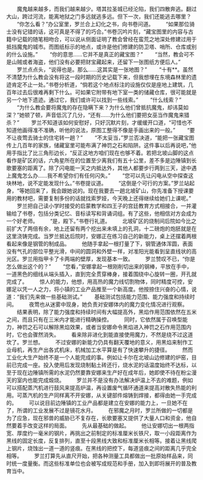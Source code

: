 　　魔鬼越来越多，而我们越来越少。塔其拉圣城已经沦陷，我们四散奔逃。翻过大山，跨过河流，能离地狱之门多远就逃多远。但下一次，我们还能逃去哪里？
　　“你怎么看？”办公室里，罗兰合上幻化之书，向书卷问道。
　　“如果那位骑士没有记错的话，这可真是不得了的巧合。”书卷沉吟片刻，“藏宝图里的内容与古籍中记载的随笔相吻合，可以说从侧面证明了教会曾经在蛮荒之地深处修建过用于抵挡魔鬼的城市。而图纸标示的地点，或许是他们修建的防卫塔、哨所、仓库或别的什么设施。”
　　“你的意思……它并不是真正的藏宝图？”
　　“当然，教会可不是山贼或者海盗，他们没有必要把财宝藏起来，还留下一张图纸方便后人。”
　　罗兰点点头，“说得也是。那么……这其实是一张地图？”
　　“十有**。虽然不清楚为什么教会没有将这一段时期的历史记载下来，但我想埋在东境森林里的遗迹肯定不止一处。”书卷分析道，“倘若这个地点标注的设施仅仅是座地上建筑，几百年过去后很难再剩下什么。可如果它附带有地下室一类的储藏仓库，很可能就是另一个地下遗迹。通过它，我们或许可以找到一些线索。”
　　“什么线索？”
　　“为什么教会要将魔鬼的存在隐瞒下来？为什么他们曾抵抗魔鬼，却讳莫如深？”她顿了顿，声音低沉了几分，“还有……为什么他们要把女巫当作魔鬼来猎杀？”
　　罗兰不知道该如何安慰好，只好沉默片刻，才缓缓开口道，“可惜也不知道他画得准不准确，听他的说法，原图工整得不像是手画出来的一般。”
　　“要不让夜莺去骑士的住宅转一趟？”
　　“不太妥当，”罗兰否决道，“能把一张藏宝图传上几百年的家族，储藏室里可能布满了神罚之石和陷阱。这件事以后再说吧，”他用手指比了比三角形边长，“反正这地方咱们现在也够不着。若把北坡山脚的这点看作是矿区的话，六角星所在的位置至少离我们有五十公里，差不多是边陲镇到长歌要塞的距离了。除了闪电能一天之内抵达外，其他人都要步行两到三天，途中遇上魔鬼怎么办……我不希望你们有任何闪失。”
　　“您可以先让闪电从空中探查这块林地，说不定能发现什么。”书卷提议道。
　　“这倒是个可行的方案。”罗兰站起身，“等她回来了，我会跟她说的。现在我要去一趟北坡矿山，你先准备下授课要用的教材吧，需要复制多份的话就找索罗娅，今天晚上还得继续给她们上课呢。”
　　罗兰把自己读小学时接受的启蒙教学和四王子的宫廷教育方式相接合，一并灌输给了书卷，包括分类记忆、音标读写和背诵词组。有了这些，他相信对方会成为一个好老师。
　　“是，殿下。”书卷行礼道。
　　北坡矿区的烧制间后院如今比之前扩大了两倍有余，地上还留有两个挖出来未填上的孔洞，十二磅炮的炮胚就是在这里浇铸完成。当罗兰抵达后院时，安娜正在练习自己的新能力，桌上还摆着两根看起来像是钢管的制成品。
　　他随手拿起一根打量了下，钢管通体浑圆，表面没有气孔的部位平整光滑，中间的圆洞和外壁一样，对准阳光能看到呈直线状的高光区。罗兰用指甲卡了卡两端的壁厚，发现基本一致。
　　罗兰赞叹不已，“你是怎么做出这个的？”
　　“您看，”安娜拿起一根刚削切出来的钢棒，平放在手中，一道黑色的细线从端头插入，直到完全贯穿棒身，接着围绕中心旋转一圈，开孔就完成了。
　　惊人的能力，他想，用高热的魔力线切割物体，同时精度可控，安娜足以凭一人之力，将小镇的工业产品推至一个新高度。他按捺住兴奋的心情，说道：“我们先来做一些基础测试。”
　　基础测试包括能力范围、能力强度和持续时间。
　　夜莺也从迷雾中现身，她负责对安娜体内的魔力变化情况进行观察。
　　结果表明，除了能力强度和持续时间有大幅提高外，黑焰作用范围依然在五米之间，而且只有在三米内才能进行精确操控。
　　同时，它依然属于召唤型能力，神罚之石可以解除黑焰效果，或者当安娜命令黑焰进入神罚之石作用范围内时，它也会骤然消失。
　　看来除非进化到能直接使用魔力，不然是绕不过这道坎了。罗兰想。
　　不过安娜的新能力仍具有翻天覆地的意义，用黑焰来制作工业母机，再生产出各式机床，机械加工水平算是有了快速攀升的捷径。
　　然而工业化大生产始终不是一个人能完成的事。例如让卡尔在北坡山边修建的炉窑，目前已完成一座。投入使用后发现烧制黏土砖还行，烧水泥的话温度始终不达标，以至于现在边陲镇所需的水泥仍然要靠安娜来生产好在成年后，她即使不待在粉尘漫天的室内也能完成煅烧。
　　罗兰并不是没有办法解决炉温上不去的难题，例如可以搭配蒸汽机进行鼓风来提高炉温，再设置废气循环通道来提高对散失热能的利用。可蒸汽机的生产同样离不开安娜，从关键部件熔铸到焊接，都得由她一手完成的。
　　可以说目前边陲镇的工业产品都是建立在安娜的能力上，一旦她不在了，所谓的工业发展不过是镜花水月。
　　在邪魔之月时，罗兰所做的一切都是为了应急，现在邪兽的威胁已不复存在，长歌要塞又提供了大量人口和资金，他自然要着手改变这样的局面。
　　先从最基础的做起。
　　他让安娜切出一根两指宽、厚度约一毫米的钢片，再挑出之前制定的标准厘米长铁尺，取一小段距离作为黑线的固定长度，反复排列，直至十段黑线大致和标准厘米长相等。接着让黑线爬上钢片，烧蚀出一道一道的竖痕。在黑线的把控下，每道竖痕之间的距离几乎完全相等。
　　罗兰打算先从直尺开始，把各种测量工具都做出一批原始样品来，同时统一度量衡。而这些标准单位也会被写成规范和手册，加入到即将展开的普及教育当中。